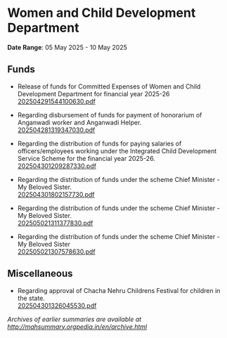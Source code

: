 # Women and Child Development Department

**Date Range**: 05 May 2025 - 10 May 2025


## Funds
- Release of funds for Committed Expenses of Women and Child Development   Department for financial year 2025-26\
  [202504291544100630.pdf](https://gr.maharashtra.gov.in/Site/Upload/Government%20Resolutions/English/202504291544100630.pdf)

- Regarding disbursement of funds for payment of honorarium of Anganwadi worker and Anganwadi Helper.\
  [202504281319347030.pdf](https://gr.maharashtra.gov.in/Site/Upload/Government%20Resolutions/English/202504281319347030.pdf)

- Regarding the distribution of funds for paying salaries of officers/employees working under the Integrated Child Development Service Scheme for the financial year 2025-26.\
  [202504301209287330.pdf](https://gr.maharashtra.gov.in/Site/Upload/Government%20Resolutions/English/202504301209287330.pdf)

- Regarding the distribution of funds under the scheme Chief Minister - My Beloved Sister.\
  [202504301802157730.pdf](https://gr.maharashtra.gov.in/Site/Upload/Government%20Resolutions/English/202504301802157730....pdf)

- Regarding the distribution of funds under the scheme Chief Minister - My Beloved Sister.\
  [202505021311377830.pdf](https://gr.maharashtra.gov.in/Site/Upload/Government%20Resolutions/English/202505021311377830.pdf)

- Regarding the distribution of funds under the scheme Chief Minister - My Beloved Sister\
  [202505021307578630.pdf](https://gr.maharashtra.gov.in/Site/Upload/Government%20Resolutions/English/202505021307578630.pdf)

## Miscellaneous
- Regarding approval of Chacha Nehru Childrens Festival for children in the state.\
  [202504301326045530.pdf](https://gr.maharashtra.gov.in/Site/Upload/Government%20Resolutions/English/202504301326045530.pdf)


*Archives of earlier summaries are available at http://mahsummary.orgpedia.in/en/archive.html*
